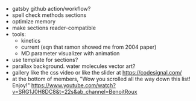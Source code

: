 - gatsby github action/workflow?
- spell check methods sections
- optimize memory
- make sections reader-compatible
- tools:
  - kinetics
  - current (eqn that ramon showed me from 2004 paper)
  - MD parameter visualizer with animation
- use template for sections?
- parallax background. water molecules vector art?
- gallery like the css video or like the slider at https://codesignal.com/
- at the bottom of members, "Wow you scrolled all the way down this list! Enjoy!" https://www.youtube.com/watch?v=SRG1J0H8DC8&t=22s&ab_channel=BenoitRoux 
